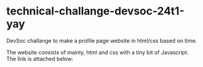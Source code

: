 # technical-challange-devsoc-24t1-yay
DevSoc challange to make a profile page website in html/css based on time. 

The website consists of mainly, html and css with a tiny bit of Javascript. The link is attached below: 
